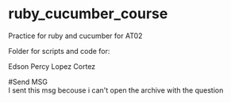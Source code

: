 # ruby_cucumber_course

Practice for ruby and cucumber for AT02

Folder for scripts and code for:

Edson Percy Lopez Cortez



#Send MSG	
I sent this msg becouse i can't open the archive with the question